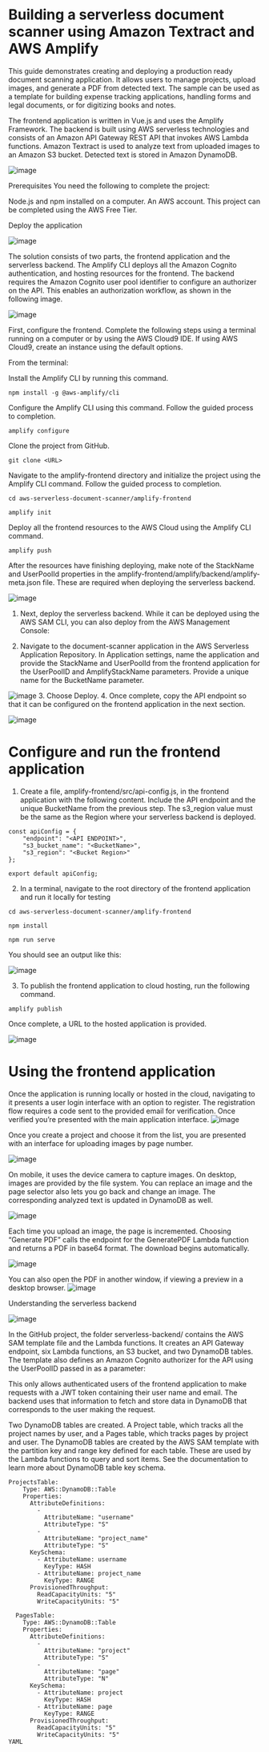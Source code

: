 

# Building a serverless document scanner using Amazon Textract and AWS Amplify
This guide demonstrates creating and deploying a production ready document scanning application. It allows users to manage projects, upload images, and generate a PDF from detected text. The sample can be used as a template for building expense tracking applications, handling forms and legal documents, or for digitizing books and notes.

The frontend application is written in Vue.js and uses the Amplify Framework. The backend is built using AWS serverless technologies and consists of an Amazon API Gateway REST API that invokes AWS Lambda functions. Amazon Textract is used to analyze text from uploaded images to an Amazon S3 bucket. Detected text is stored in Amazon DynamoDB.

![image](https://user-images.githubusercontent.com/41900814/236997474-2a021b37-4004-45e5-b3b1-1ac04ad6ac71.png)


Prerequisites
You need the following to complete the project:

Node.js and npm installed on a computer.
An AWS account. This project can be completed using the AWS Free Tier.

Deploy the application

![image](https://user-images.githubusercontent.com/41900814/236997525-29ea6cb1-d718-45c9-9c94-3ec80263f649.png)


The solution consists of two parts, the frontend application and the serverless backend. The Amplify CLI deploys all the Amazon Cognito authentication, and hosting resources for the frontend. The backend requires the Amazon Cognito user pool identifier to configure an authorizer on the API. This enables an authorization workflow, as shown in the following image.


![image](https://user-images.githubusercontent.com/41900814/236997541-ae451952-47d8-4ca7-a767-e08cca28bcb2.png)


First, configure the frontend. Complete the following steps using a terminal running on a computer or by using the AWS Cloud9 IDE. If using AWS Cloud9, create an instance using the default options.

From the terminal:

Install the Amplify CLI by running this command.
```
npm install -g @aws-amplify/cli
```
Configure the Amplify CLI using this command. Follow the guided process to completion.
```
amplify configure
```
Clone the project from GitHub.
```
git clone <URL>
```
Navigate to the amplify-frontend directory and initialize the project using the Amplify CLI command. Follow the guided process to completion.
```
cd aws-serverless-document-scanner/amplify-frontend

amplify init
```
Deploy all the frontend resources to the AWS Cloud using the Amplify CLI command.
```
amplify push
```
After the resources have finishing deploying, make note of the StackName and UserPoolId properties in the amplify-frontend/amplify/backend/amplify-meta.json file. These are required when deploying the serverless backend.


![image](https://user-images.githubusercontent.com/41900814/236997701-a5e5ae01-32b4-489a-9d3c-d907c0cd130a.png)


1. Next, deploy the serverless backend. While it can be deployed using the AWS SAM CLI, you can also deploy from the AWS Management Console:

2. Navigate to the document-scanner application in the AWS Serverless Application Repository.
In Application settings, name the application and provide the StackName and UserPoolId from the frontend application for the UserPoolID and AmplifyStackName parameters. Provide a unique name for the BucketName parameter.

![image](https://user-images.githubusercontent.com/41900814/236997759-3649e2ec-049a-4f7b-afcc-635b10ca5832.png)
3. Choose Deploy.
4. Once complete, copy the API endpoint so that it can be configured on the frontend application in the next section.

![image](https://user-images.githubusercontent.com/41900814/236997839-e2b02462-f801-4b81-a43f-5f2bd8d58b62.png)

# Configure and run the frontend application
1. Create a file, amplify-frontend/src/api-config.js, in the frontend application with the following content. Include the API endpoint and the unique BucketName from the previous step. The s3_region value must be the same as the Region where your serverless backend is deployed.

```
const apiConfig = {
	"endpoint": "<API ENDPOINT>",
	"s3_bucket_name": "<BucketName>",
	"s3_region": "<Bucket Region>"
};

export default apiConfig;

```

2. In a terminal, navigate to the root directory of the frontend application and run it locally for testing

```
cd aws-serverless-document-scanner/amplify-frontend

npm install

npm run serve
```

You should see an output like this:

![image](https://user-images.githubusercontent.com/41900814/236997940-f5c1e503-7799-471b-b940-28af672d4b88.png)


3. To publish the frontend application to cloud hosting, run the following command.
```
amplify publish
```
Once complete, a URL to the hosted application is provided.

![image](https://user-images.githubusercontent.com/41900814/236997981-289ae7e4-d5ed-435d-a078-92ea5ce9814e.png)



# Using the frontend application
Once the application is running locally or hosted in the cloud, navigating to it presents a user login interface with an option to register. The registration flow requires a code sent to the provided email for verification. Once verified you’re presented with the main application interface.
![image](https://user-images.githubusercontent.com/41900814/236998090-1f7e870c-8c30-48a3-a21d-687977ca4b36.png)


Once you create a project and choose it from the list, you are presented with an interface for uploading images by page number.

![image](https://user-images.githubusercontent.com/41900814/236998116-47972cb1-f199-4c79-9595-f5359e25b121.png)


On mobile, it uses the device camera to capture images. On desktop, images are provided by the file system. You can replace an image and the page selector also lets you go back and change an image. The corresponding analyzed text is updated in DynamoDB as well.


![image](https://user-images.githubusercontent.com/41900814/236998143-92480ed0-fdc0-42c0-a372-0e04b2eb3623.png)



Each time you upload an image, the page is incremented. Choosing “Generate PDF” calls the endpoint for the GeneratePDF Lambda function and returns a PDF in base64 format. The download begins automatically.


![image](https://user-images.githubusercontent.com/41900814/236998185-5cadbd18-2df9-49bf-820d-6373eed4de59.png)


You can also open the PDF in another window, if viewing a preview in a desktop browser.
![image](https://user-images.githubusercontent.com/41900814/236998214-fa4e926d-872f-46ff-883d-7e8fc5ac1557.png)


Understanding the serverless backend

![image](https://user-images.githubusercontent.com/41900814/236998241-1c64e51d-e702-4cd3-9018-ed545c3c9f8a.png)


In the GitHub project, the folder serverless-backend/ contains the AWS SAM template file and the Lambda functions. It creates an API Gateway endpoint, six Lambda functions, an S3 bucket, and two DynamoDB tables. The template also defines an Amazon Cognito authorizer for the API using the UserPoolID passed in as a parameter:

This only allows authenticated users of the frontend application to make requests with a JWT token containing their user name and email. The backend uses that information to fetch and store data in DynamoDB that corresponds to the user making the request.

Two DynamoDB tables are created. A Project table, which tracks all the project names by user, and a Pages table, which tracks pages by project and user. The DynamoDB tables are created by the AWS SAM template with the partition key and range key defined for each table. These are used by the Lambda functions to query and sort items. See the documentation to learn more about DynamoDB table key schema.
```
ProjectsTable:
    Type: AWS::DynamoDB::Table
    Properties: 
      AttributeDefinitions: 
        - 
          AttributeName: "username"
          AttributeType: "S"
        - 
          AttributeName: "project_name"
          AttributeType: "S"
      KeySchema: 
        - AttributeName: username
          KeyType: HASH
        - AttributeName: project_name
          KeyType: RANGE
      ProvisionedThroughput: 
        ReadCapacityUnits: "5"
        WriteCapacityUnits: "5"

  PagesTable:
    Type: AWS::DynamoDB::Table
    Properties: 
      AttributeDefinitions: 
        - 
          AttributeName: "project"
          AttributeType: "S"
        - 
          AttributeName: "page"
          AttributeType: "N"
      KeySchema: 
        - AttributeName: project
          KeyType: HASH
        - AttributeName: page
          KeyType: RANGE
      ProvisionedThroughput: 
        ReadCapacityUnits: "5"
        WriteCapacityUnits: "5"
YAML
```

